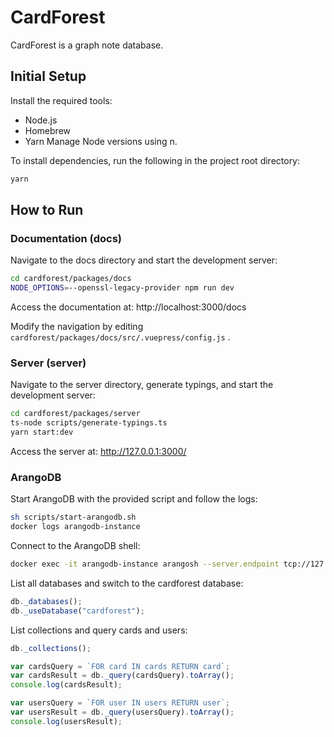# CardForest

CardForest is a graph note database.

## Initial Setup

Install the required tools:

- Node.js
- Homebrew
- Yarn
  Manage Node versions using n.

To install dependencies, run the following in the project root directory:

```bash
yarn
```

## How to Run

### Documentation (docs)

Navigate to the docs directory and start the development server:

```bash
cd cardforest/packages/docs
NODE_OPTIONS=--openssl-legacy-provider npm run dev
```

Access the documentation at: http://localhost:3000/docs

Modify the navigation by editing `cardforest/packages/docs/src/.vuepress/config.js` .

### Server (server)

Navigate to the server directory, generate typings, and start the development server:

```bash
cd cardforest/packages/server
ts-node scripts/generate-typings.ts
yarn start:dev
```

Access the server at: http://127.0.0.1:3000/

### ArangoDB

Start ArangoDB with the provided script and follow the logs:

```bash
sh scripts/start-arangodb.sh
docker logs arangodb-instance
```

Connect to the ArangoDB shell:

```bash
docker exec -it arangodb-instance arangosh --server.endpoint tcp://127.0.0.1:8529 --server.database _system
```

List all databases and switch to the cardforest database:

```javascript
db._databases();
db._useDatabase("cardforest");
```

List collections and query cards and users:

```javascript
db._collections();

var cardsQuery = `FOR card IN cards RETURN card`;
var cardsResult = db._query(cardsQuery).toArray();
console.log(cardsResult);

var usersQuery = `FOR user IN users RETURN user`;
var usersResult = db._query(usersQuery).toArray();
console.log(usersResult);
```
